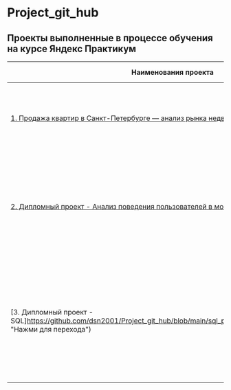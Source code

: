 # Project_git_hub

## Проекты выполненные в процессе обучения на курсе Яндекс Практикум

| **Наименования проекта**   | **Описание проекта** | **Используемый стек** |
| -------------------------- | -------------------- |-----------------------|
| [1. Продажа квартир в Санкт-Петербурге — анализ рынка недвижимости](https://github.com/dsn2001/Portfolio/blob/main/Real_estate_proekt._git_hube.ipynb "Нажми для перехода")| Используя данные сервиса Яндекс.Недвижимость, определить рыночную стоимость объектов недвижимости и типичные параметры квартир. | Python, Pandas, Matplotlib, исследовательский анализ данных, визуализация данных, предобработка данных |
| [2. Дипломный проект - Анализ поведения пользователей в мобильном приложении](https://github.com/dsn2001/Project_git_hub/blob/main/mobile_research/final_project_dsn_git_hub.ipynb "Нажми для перехода")| Датасет содержит данные о событиях, совершенных в мобильном приложении "Ненужные вещи". В нем пользователи продают свои ненужные вещи, размещая их на доске объявлений.Необходимо изучить данные и ответить на ряд ключевых вопросов. | Предобработка данных, Python, Pandas, Matplotlib, исследовательский анализ данных, визуализация данных, проверка статистических гипотез |
| [3. Дипломный проект - SQL]https://github.com/dsn2001/Project_git_hub/blob/main/sql_project/sql_final_dsn_git_hub.ipynb "Нажми для перехода")| Ваша первая задача как аналитика — проанализировать базу данных. В ней — информация о книгах, издательствах, авторах, а также пользовательские обзоры книг. Эти данные помогут сформулировать ценностное предложение для нового продукта | SQL, PostgreSQL |
